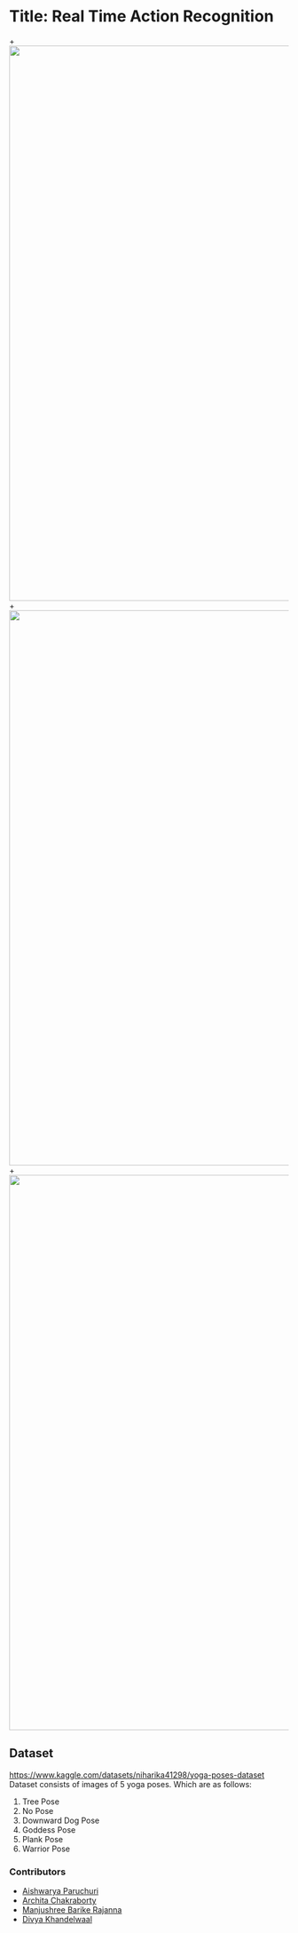# Title: Real Time Action Recognition

+<img src="/results/git_pose_estimation.gif?raw=true" width="1000px">
+<img src="/results/git_pose_estimation_1.gif?raw=true" width="1000px">
+<img src="/results/git_arm_curler.gif?raw=true" width="1000px">


## Dataset

https://www.kaggle.com/datasets/niharika41298/yoga-poses-dataset
</br>
Dataset consists of images of 5 yoga poses. Which are as follows:

1.  Tree Pose
2.  No Pose
3.  Downward Dog Pose
4.  Goddess Pose
5.  Plank Pose
6.  Warrior Pose

### Contributors

- [Aishwarya Paruchuri](https://github.com/aishwarya95698)
- [Archita Chakraborty](https://github.com/Archita22ind)
- [Manjushree Barike Rajanna](https://github.com/MANJUSHREEBR)
- [Divya Khandelwaal](https://github.com/divyaKh)
